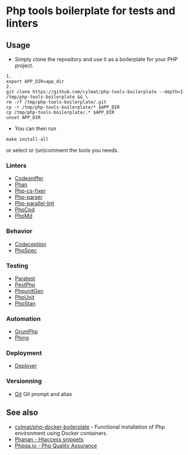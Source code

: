 # Php tools boilerplate for tests and linters

Usage
---
* Simply clone the repository and use it as a boilerplate for your PHP project.
```
1. 
export APP_DIR=app_dir  
2. 
git clone https://github.com/cylmat/php-tools-boilerplate --depth=1 /tmp/php-tools-boilerplate && \
rm -rf /tmp/php-tools-boilerplate/.git
cp -r /tmp/php-tools-boilerplate/* $APP_DIR
cp /tmp/php-tools-boilerplate/.* $APP_DIR
unset APP_DIR
```
* You can then run 
```
make install-all
```
or select or (un)comment the tools you needs.

### Linters
* [Codesniffer](https://github.com/squizlabs/PHP_CodeSniffer)
* [Phan](https://github.com/phan/phan/wiki)
* [Php-cs-fixer](https://cs.symfony.com/)
* [Php-parser](https://github.com/nikic/PHP-Parser)
* [Php-parallel-lint](https://github.com/php-parallel-lint/PHP-Parallel-Lint)
* [PhpCpd](https://github.com/sebastianbergmann/phpcpd)
* [PhpMd](https://phpmd.org)

### Behavior
* [Codeception](https://codeception.com)
* [PhpSpec](http://www.phpspec.net)

### Testing
* [Paratest](https://github.com/paratestphp/paratest)
* [PestPhp](https://pestphp.com/)
* [PhpunitGen](https://phpunitgen.io/)
* [PhpUnit](https://phpunit.de/)
* [PhpStan](https://phpstan.org/)

### Automation
* [GrumPhp](https://github.com/phpro/grumphp)
* [Phing](https://phing.info)

### Deployment
* [Deployer](https://deployer.org)

### Versionning
* [Git](http://git-scm.com) Git prompt and alias

## See also
* [cylmat/php-docker-boilerplate](https://github.com/cylmat/php-docker-boilerplate/) - Functional installation of Php environment using Docker containers.
* [Phanan - Htaccess snippets](https://github.com/phanan/htaccess)
* [Phpqa.io - Php Quality Assurance](https://phpqa.io)
